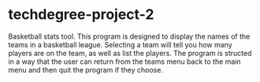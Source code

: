 # techdegree-project-2
 Basketball stats tool. This program is designed to display the names of the teams in a basketball league. Selecting a team will tell you how many players are on the team, as well as list the players. The program is structed in a way that the user can return from the teams menu back to the main menu and then quit the program if they choose. 
